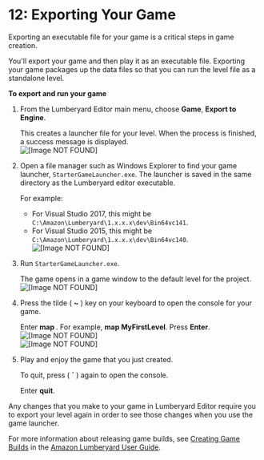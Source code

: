 # 12: Exporting Your Game<a name="exporting"></a>

Exporting an executable file for your game is a critical steps in game creation\. 

You'll export your game and then play it as an executable file\. Exporting your game packages up the data files so that you can run the level file as a standalone level\.

**To export and run your game**

1. From the Lumberyard Editor main menu, choose **Game**, **Export to Engine**\.

   This creates a launcher file for your level\. When the process is finished, a success message is displayed\.  
![\[Image NOT FOUND\]](http://docs.aws.amazon.com/lumberyard/latest/gettingstartedguide/images/exporting-success.png)

1. Open a file manager such as Windows Explorer to find your game launcher, `StarterGameLauncher.exe`\. The launcher is saved in the same directory as the Lumberyard editor executable\.

   For example:
   + For Visual Studio 2017, this might be `C:\Amazon\Lumberyard\1.x.x.x\dev\Bin64vc141`\.
   + For Visual Studio 2015, this might be `C:\Amazon\Lumberyard\1.x.x.x\dev\Bin64vc140`\.  
![\[Image NOT FOUND\]](http://docs.aws.amazon.com/lumberyard/latest/gettingstartedguide/images/exporting-filesystem.png)

1. Run `StarterGameLauncher.exe`\.

   The game opens in a game window to the default level for the project\.  
![\[Image NOT FOUND\]](http://docs.aws.amazon.com/lumberyard/latest/gettingstartedguide/images/exporting-gamestart.png)

1. Press the tilde \( **\~** \) key on your keyboard to open the console for your game\.

   Enter **map <your level name>**\. For example, **map MyFirstLevel**\. Press **Enter**\.  
![\[Image NOT FOUND\]](http://docs.aws.amazon.com/lumberyard/latest/gettingstartedguide/images/exporting-map.png)  
![\[Image NOT FOUND\]](http://docs.aws.amazon.com/lumberyard/latest/gettingstartedguide/images/exporting-myfirstlevel.png)

1. Play and enjoy the game that you just created\.

   To quit, press \( **`** \) again to open the console\.

   Enter **quit**\.

Any changes that you make to your game in Lumberyard Editor require you to export your level again in order to see those changes when you use the game launcher\.

For more information about releasing game builds, see [Creating Game Builds](https://docs.aws.amazon.com/lumberyard/latest/userguide/game-build-intro.html) in the [Amazon Lumberyard User Guide](https://docs.aws.amazon.com/lumberyard/latest/userguide/)\.

